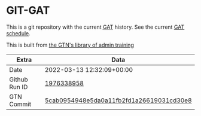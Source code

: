 # GIT-GAT

This is a git repository with the current <abbr title="Galaxy Admin Training">GAT</abbr> history. See the current [GAT schedule](https://gxy.io/gat).

This is built from [the GTN's library of admin training](https://training.galaxyproject.org/training-material/topics/admin/)

Extra | Data
--- | ---
Date | 2022-03-13 12:32:09+00:00
Github Run ID | [1976338958](https://github.com/galaxyproject/training-material/actions/runs/1976338958)
GTN Commit | [5cab0954948e5da0a11fb2fd1a26619031cd30e8](https://github.com/galaxyproject/training-material/tree/5cab0954948e5da0a11fb2fd1a26619031cd30e8)
